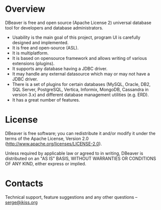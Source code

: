 # Overview

DBeaver is free and open source (Apache License 2) universal database tool for developers and database administrators.

- Usability is the main goal of this project, program UI is carefully designed and implemented.
- It is free and open-source (ASL).
- It is multiplatform.
- It is based on opensource framework and allows writing of various extensions (plugins).
- It supports any database having a JDBC driver.
- It may handle any external datasource which may or may not have a JDBC driver.
- There is a set of plugins for certain databases (MySQL, Oracle, DB2, SQL Server, PostgreSQL, Vertica, Informix, MongoDB, Cassandra in version 3.x) and different database management utilities (e.g. ERD).
- It has a great number of features.

# License

DBeaver is free software; you can redistribute it and/or modify it under the terms of the Apache License, Version 2.0 (http://www.apache.org/licenses/LICENSE-2.0).

Unless required by applicable law or agreed to in writing, DBeaver is distributed on an "AS IS" BASIS, WITHOUT WARRANTIES OR CONDITIONS OF ANY KIND, either express or implied.

# Contacts

Technical support, feature suggestions and any other questions – serge@jkiss.org